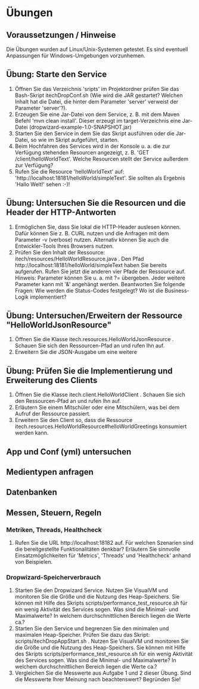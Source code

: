 # Übungen

## Voraussetzungen / Hinweise
Die Übungen wurden auf Linux/Unix-Systemen getestet. Es sind eventuell Anpassungen für Windows-Umgebungen
vorzunhemen.


## Übung: Starte den Service
   1. Öffnen Sie das Verzeichnis 'sripts' im Projektordner prüfen Sie das Bash-Skript itechDropConf.sh (Wie wird die JAR gestartet?
Welchen Inhalt hat die Datei, die hinter dem Parameter 'server' verweist der Parameter 'server'?).
   2. Erzeugen Sie eine Jar-Datei von dem Service, z. B. mit dem Maven Befehl 'mvn clean install'. Dieser erzeugt im
target-Verzeichnis eine Jar-Datei (dropwizard-example-1.0-SNAPSHOT.jar)
   3. Starten Sie den Service in dem Sie das Skript ausführen oder die Jar-Datei, so wie im Skript aufgeführt, starten.
   4. Beim Hochfahren des Services wird in der Konsole u. a. die zur Verfügung stehenden Resourcen angezeigt, z. B.
'GET /client/helloWorldText'. Welche Resourcen stellt der Service außerdem zur Verfügung?
   5. Rufen Sie die Resource 'helloWorldText' auf: 'http://localhost:18181/helloWorld/simpleText'. Sie sollten als Ergebnis
'Hallo Welt!' sehen :-)!

## Übung: Untersuchen Sie die Resourcen und die Header der HTTP-Antworten
1. Ermöglichen Sie, dass Sie lokal die HTTP-Header auslesen können. Dafür können Sie z. B. CURL nutzen
und die Anfragen mit dem Parameter -v (verbose) nutzen. Alternativ können Sie auch die Entwickler-Tools
Ihres Browsers nutzen.
2. Prüfen Sie den Inhalt der Ressource: itech/resources/HelloWorldResource.java .
Den Pfad http://localhost:18181/helloWorld/simpleText haben Sie bereits aufgerufen. Rufen Sie jetzt die anderen vier
Pfade der Ressource auf. Hinweis: Parameter können Sie u. a. mit <URL-Ressource>?<Parameter>=<Wert> übergeben.
 Jeder weitere Parameter kann mit '&' angehängt werden.
 Beantworten Sie folgende Fragen: Wie werden die Status-Codes festgelegt? Wo ist die Business-Logik implementiert?

## Übung: Untersuchen/Erweitern der Ressource "HelloWorldJsonResource"
1. Öffnen Sie die Klasse itech.resources.HelloWorldJsonResource . Schauen Sie sich den Ressourcen-Pfad an und rufen Ihn auf.
2. Erweitern Sie die JSON-Ausgabe um eine weitere  

## Übung: Prüfen Sie die Implementierung und Erweiterung des Clients
1. Öffnen Sie die Klasse itech.client.HelloWorldClient . Schauen Sie sich den Ressourcen-Pfad an und rufen Ihn auf.
2. Erläutern Sie einem Mitschüler oder eine Mitschülern, was bei dem Aufruf der Ressource passiert.
3. Erweitern Sie den Client so, dass die Ressource  itech.resources.HelloWorldResource#helloWorldGreetings konsumiert werden kann.

## App und Conf (yml) untersuchen

## Medientypen anfragen

## Datenbanken

## Messen, Steuern, Regeln

### Metriken, Threads, Healthcheck
1. Rufen Sie die URL http://localhost:18182 auf. Für welchen Szenarien sind die bereitgestellte Funktionalitäten denkbar? Erläutern Sie  sinnvolle Einsatzmöglichkeiten für 'Metrics', 'Threads' und 'Healthcheck' anhand von Beispielen.

### Dropwizard-Speicherverbrauch
1. Starten Sie den Dropwizard Service. Nutzen Sie VisualVM und monitoren Sie die Größe und die Nutzung des Heap-Speichers. Sie können mit Hilfe des Skripts scripts/performance_test_resource.sh für ein wenig Aktivität des Services sogen. Was sind die Minimal- und Maximalwerte? In welchem durchschnittlichen Bereich liegen die Werte ca.?
2. Starten Sie den Service und begrenzen Sie den minimalen und maximalen Heap-Speicher. Prüfen Sie dazu das Skript: scripts/itechDropAppStart.sh . Nutzen Sie VisualVM und monitoren Sie die Größe und die Nutzung des Heap-Speichers. Sie können mit Hilfe des Skripts scripts/performance_test_resource.sh für ein wenig Aktivität des Services sogen. Was sind die Minimal- und Maximalwerte? In welchem durchschnittlichen Bereich liegen die Werte ca.?
3. Vergleichen Sie die Messwerte aus Aufgabe 1 und 2 dieser Übung. Sind die Messwerte Ihrer Meinung nach beachtenswert? Begründen Sie!
